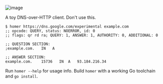 ![image](https://user-images.githubusercontent.com/555011/36924998-d8d90354-1e3e-11e8-9e8d-9141cc375b95.png)


A toy DNS-over-HTTP client. Don't use this.

```
$ homer https://dns.google.com/experimental example.com
;; opcode: QUERY, status: NOERROR, id: 0
;; flags: qr rd ra; QUERY: 1, ANSWER: 1, AUTHORITY: 0, ADDITIONAL: 0

;; QUESTION SECTION:
;example.com.	IN	 A

;; ANSWER SECTION:
example.com.	15736	IN	A	93.184.216.34
```

Run `homer --help` for usage info.  Build `homer` with a working Go toolchain
and `go install`.

